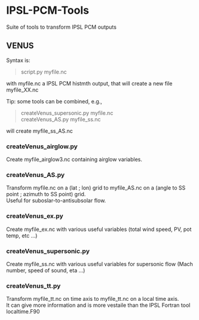 # IPSL-PCM-Tools
Suite of tools to transform IPSL PCM outputs


## VENUS  

Syntax is:  
> script.py myfile.nc

with myfile.nc a IPSL PCM histmth output, that will create a new file myfile_XX.nc  
  
Tip: some tools can be combined, e.g.,  
  > createVenus_supersonic.py myfile.nc  
  > createVenus_AS.py myfile_ss.nc

will create myfile_ss_AS.nc  

### createVenus_airglow.py
Create myfile_airglow3.nc containing airglow variables.

### createVenus_AS.py
Transform myfile.nc on a (lat ; lon) grid to myfile_AS.nc on a (angle to SS point ; azimuth to SS point) grid.  
Useful for suboslar-to-antisubsolar flow. 

### createVenus_ex.py
Create myfile_ex.nc with various useful variables (total wind speed, PV, pot temp, etc ...)  

### createVenus_supersonic.py
Create myfile_ss.nc with various useful variables for supersonic flow (Mach number, speed of sound, eta ...)  
   
### createVenus_tt.py  
Transform myfile_tt.nc on time axis to myfile_tt.nc on a local time axis.  
It can give more information and is more vestaile than the IPSL Fortran tool localtime.F90  
  
  


